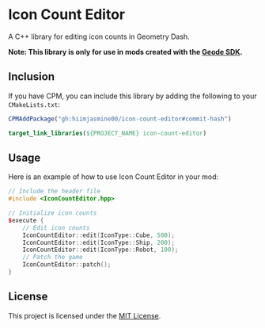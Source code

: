 # Icon Count Editor
A C++ library for editing icon counts in Geometry Dash.

**Note: This library is only for use in mods created with the [Geode SDK](https://github.com/geode-sdk/geode).**

## Inclusion
If you have CPM, you can include this library by adding the following to your `CMakeLists.txt`:
```cmake
CPMAddPackage("gh:hiimjasmine00/icon-count-editor#commit-hash")

target_link_libraries(${PROJECT_NAME} icon-count-editor)
```

## Usage
Here is an example of how to use Icon Count Editor in your mod:
```cpp
// Include the header file
#include <IconCountEditor.hpp>

// Initialize icon counts
$execute {
    // Edit icon counts
    IconCountEditor::edit(IconType::Cube, 500);
    IconCountEditor::edit(IconType::Ship, 200);
    IconCountEditor::edit(IconType::Robot, 100);
    // Patch the game
    IconCountEditor::patch();
}
```

## License
This project is licensed under the [MIT License](./LICENSE).